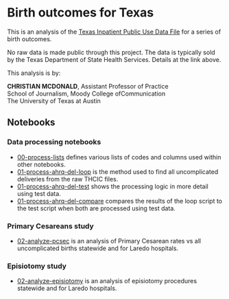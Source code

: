 # Birth outcomes for Texas

This is an analysis of the [Texas Inpatient Public Use Data File](https://www.dshs.texas.gov/thcic/hospitals/Inpatientpudf.shtm) for a series of birth outcomes.

No raw data is made public through this project. The data is typically sold by the Texas Department of State Health Services. Details at the link above.

This analysis is by:

**CHRISTIAN MCDONALD**, Assistant Professor of Practice\
School of Journalism, Moody College ofCommunication\
The University of Texas at Austin

## Notebooks

### Data processing notebooks

- [00-process-lists](https://utdata.github.io/thcic-pudf/00-process-lists.html) defines various lists of codes and columns used within other notebooks.
- [01-process-ahrq-del-loop](https://utdata.github.io/thcic-pudf/01-process-ahrq-del-loop.html) is the method used to find all uncomplicated deliveries from the raw THCIC files.
- [01-process-ahrq-del-test](https://utdata.github.io/thcic-pudf/01-process-ahrq-del-test.html) shows the processing logic in more detail using test data.
- [01-process-ahrq-del-compare](https://utdata.github.io/thcic-pudf/01-process-ahrq-del-compare.html) compares the results of the loop script to the test script when both are processed using test data.

### Primary Cesareans study

- [02-analyze-pcsec](https://utdata.github.io/thcic-pudf/02-analyze-pcsec.html) is an analysis of Primary Cesarean rates vs all uncomplicated births statewide and for Laredo hospitals.

### Episiotomy study

- [02-analyze-episiotomy](https://utdata.github.io/thcic-pudf/02-analyze-episiotomy.html) is an analysis of episiotomy procedures statewide and for Laredo hospitals.


